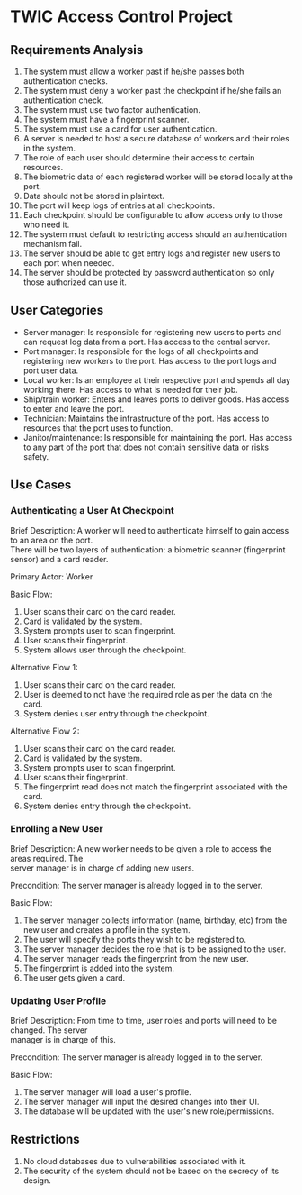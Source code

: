 # TWIC Access Control Project

## Requirements Analysis

1. The system must allow a worker past if he/she passes both authentication checks.
2. The system must deny a worker past the checkpoint if he/she fails an authentication check.
3. The system must use two factor authentication.
4. The system must have a fingerprint scanner.
5. The system must use a card for user authentication.
6. A server is needed to host a secure database of workers and their roles in the system.
7. The role of each user should determine their access to certain resources.
8. The biometric data of each registered worker will be stored locally at the port.
9. Data should not be stored in plaintext.
10. The port will keep logs of entries at all checkpoints.
11. Each checkpoint should be configurable to allow access only to those who need it.
12. The system must default to restricting access should an authentication mechanism fail.
13. The server should be able to get entry logs and register new users to each port when needed.
14. The server should be protected by password authentication so only those authorized can use it.

## User Categories

- Server manager: Is responsible for registering new users to ports and can request log data from a port. Has access to the central server.
- Port manager: Is responsible for the logs of all checkpoints and registering new workers to the port. Has access to the port logs and port user data.
- Local worker: Is an employee at their respective port and spends all day working there. Has access to what is needed for their job.
- Ship/train worker: Enters and leaves ports to deliver goods. Has access to enter and leave the port.
- Technician: Maintains the infrastructure of the port. Has access to resources that the port uses to function.
- Janitor/maintenance: Is responsible for maintaining the port. Has access to any part of the port that does not contain sensitive data or risks safety.

## Use Cases

### Authenticating a User At Checkpoint
Brief Description: A worker will need to authenticate himself to gain access to an area on the port.  
There will be two layers of authentication: a biometric scanner (fingerprint sensor) and a card reader.  

Primary Actor: Worker  

Basic Flow:  
1. User scans their card on the card reader.
2. Card is validated by the system.
3. System prompts user to scan fingerprint.
4. User scans their fingerprint.
5. System allows user through the checkpoint.

Alternative Flow 1:  
1. User scans their card on the card reader.
2. User is deemed to not have the required role as per the data on the card.
3. System denies user entry through the checkpoint.

Alternative Flow 2:
1. User scans their card on the card reader. 
2. Card is validated by the system.          
3. System prompts user to scan fingerprint.  
4. User scans their fingerprint.             
5. The fingerprint read does not match the fingerprint associated with the card.
6. System denies entry through the checkpoint.

### Enrolling a New User
Brief Description: A new worker needs to be given a role to access the areas required. The  
server manager is in charge of adding new users.  

Precondition: The server manager is already logged in to the server.  

Basic Flow:  
1. The server manager collects information (name, birthday, etc) from the new user and creates a profile in the system.
2. The user will specify the ports they wish to be registered to.
3. The server manager decides the role that is to be assigned to the user.
4. The server manager reads the fingerprint from the new user.
5. The fingerprint is added into the system.
6. The user gets given a card.

### Updating User Profile
Brief Description: From time to time, user roles and ports will need to be changed. The server  
manager is in charge of this.

Precondition: The server manager is already logged in to the server.   

Basic Flow:  
1. The server manager will load a user's profile.
2. The server manager will input the desired changes into their UI.
3. The database will be updated with the user's new role/permissions.

## Restrictions

1. No cloud databases due to vulnerabilities associated with it.
2. The security of the system should not be based on the secrecy of its design.
